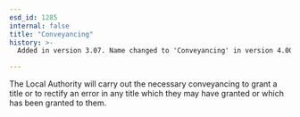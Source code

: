```yaml
---
esd_id: 1285
internal: false
title: "Conveyancing"
history: >-
  Added in version 3.07. Name changed to 'Conveyancing' in version 4.00.

---
```


The Local Authority will carry out the necessary conveyancing to grant a title or to rectify an error in any title which they may have granted or which has been granted to them.

